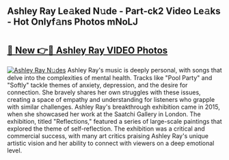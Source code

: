 ## Ashley Ray Le𝚊ked N𝚞de - Part-ck2 Video Le𝚊ks - Hot Onlyf𝚊ns Photos mNoLJ

# <h2><a href="http://ab62590.deff.icu/?id=Ashley+Ray">🔗 New 👉🔴 Ashley Ray VIDEO Photos</a></h2>

[![Ashley Ray N𝚞des](https://i.imgur.com/rIISA9y.gif)](http://ab62590.deff.icu/?id=Ashley+Ray)
Ashley Ray's music is deeply personal, with songs that delve into the complexities of mental health. Tracks like "Pool Party" and "Softly" tackle themes of anxiety, depression, and the desire for connection. She bravely shares her own struggles with these issues, creating a space of empathy and understanding for listeners who grapple with similar challenges. Ashley Ray's breakthrough exhibition came in 2015, when she showcased her work at the Saatchi Gallery in London. The exhibition, titled "Reflections," featured a series of large-scale paintings that explored the theme of self-reflection. The exhibition was a critical and commercial success, with many art critics praising Ashley Ray's unique artistic vision and her ability to connect with viewers on a deep emotional level.
